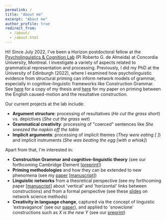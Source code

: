 ```yaml
---
permalink: /
title: "About me"
excerpt: "About me"
author_profile: true
redirect_from: 
  - /about/
  - /about.html
---
```


Hi! Since July 2022, I've been a Horizon postdoctoral fellow at the <a href="https://psycholinguistics.weebly.com/">Psycholinguistics & Cognition Lab</a> (PI Roberto G. de Almeida) at Concordia University, Montreal. I investigate a variety of aspects related to grammatical representation and processing. Previously, I did my PhD at the University of Edinburgh (2022), where I examined how psycholinguistic evidence from structural priming can inform network models of grammar, especially in cognitive-linguistic frameworks like Construction Grammar. See <a href="https://tungerer.github.io/files/Ungerer-2022-Structural-priming-in-the-grammatical-network.pdf">here</a> for a copy of my thesis and <a href="https://doi.org/10.1515/cog-2020-0016">here</a> for my paper on priming between the English caused-motion and the resultative construction.

Our current projects at the lab include:
<ul>
  <li><b>Argument structure</b>: processing of resultatives (<i>He cut the grass short</i>) vs. depictives (<i>She cut the grass wet</i>)</li>
  <li><b>Grammatical creativity</b>: processing of "coerced" sentences like <i>She sneezed the napkin off the table</i></li>
  <li><b>Implicit arguments</b>: processing of implicit themes (<i>They were eating [ ]</i>) and implicit instruments (<i>She was beating the egg [with a whisk]</i>)</li>
</ul>

Apart from that, I'm interested in:
<ul>
  <li><b>Construction Grammar and cognitive-linguistic theory</b> (see our forthcoming Cambridge Element [<a href="https://doi.org/10.31234/osf.io/83dvj">preprint</a>])</li>
  <li><b>Priming methodologies</b> and how they can be extended to new phenomena (see my <a href="https://doi.org/10.1515/gcla-2022-0008">paper</a> [<a href="https://tungerer.github.io/files/Ungerer-2022-Extending-structural-priming.pdf">manuscript</a>])</li>
  <li><b>Linguistic networks</b> from a theoretical perspective (see my forthcoming paper [<a href="https://tungerer.github.io/files/Ungerer-forthc-Vertical-and-horizontal-links.pdf">manuscript</a>] about 'vertical' and 'horizontal' links between constructions) and from a formal perspective (see these <a href="https://tungerer.github.io/files/Ungerer-2021-Network-science-methods.pdf">slides</a> on network science methods)</li>
  <li><b>Creativity in language change</b>, captured via the concept of linguistic 'extravagance' (see our <a href="https://doi.org/10.1075/bjl.00058.ung">paper</a>), and applied to 'snowclone' constructions such as <i>X is the new Y</i> (see our <a href="https://doi.org/10.31234/osf.io/y6a8g">preprint</a>)</li>
</ul>

